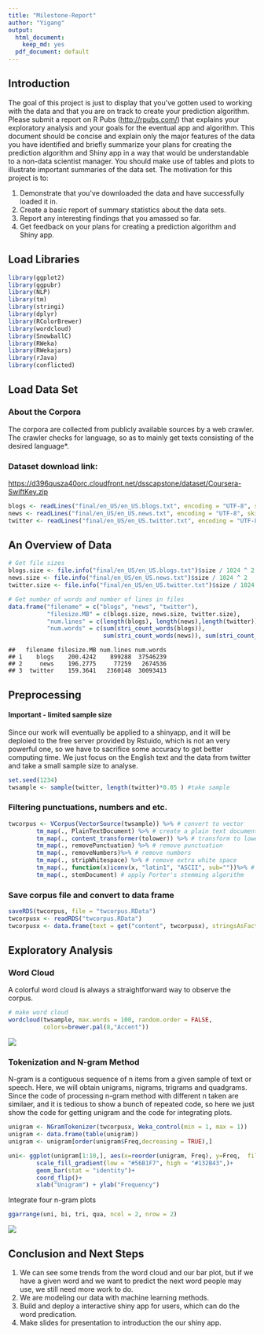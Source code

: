 ```yaml
---
title: "Milestone-Report"
author: "Yigang"
output:
  html_document:
    keep_md: yes
  pdf_document: default
---
```


## Introduction

The goal of this project is just to display that you've gotten used to working with the data and that you are on track to create your prediction algorithm. Please submit a report on R Pubs (http://rpubs.com/) that explains your exploratory analysis and your goals for the eventual app and algorithm. This document should be concise and explain only the major features of the data you have identified and briefly summarize your plans for creating the prediction algorithm and Shiny app in a way that would be understandable to a non-data scientist manager. You should make use of tables and plots to illustrate important summaries of the data set. The motivation for this project is to: 

1. Demonstrate that you've downloaded the data and have successfully loaded it in.
2. Create a basic report of summary statistics about the data sets.
3. Report any interesting findings that you amassed so far.
4. Get feedback on your plans for creating a prediction algorithm and Shiny app.  



## Load Libraries


```r
library(ggplot2)
library(ggpubr)
library(NLP)
library(tm)
library(stringi)
library(dplyr)
library(RColorBrewer)
library(wordcloud)
library(SnowballC)
library(RWeka)
library(RWekajars)
library(rJava)
library(conflicted)
```

## Load Data Set

### About the Corpora

The corpora are collected from publicly available sources by a web crawler. The crawler checks for language, so as to mainly get texts consisting of the desired language*.

### Dataset download link:

https://d396qusza40orc.cloudfront.net/dsscapstone/dataset/Coursera-SwiftKey.zip


```r
blogs <- readLines("final/en_US/en_US.blogs.txt", encoding = "UTF-8", skipNul = TRUE)
news <- readLines("final/en_US/en_US.news.txt", encoding = "UTF-8", skipNul = TRUE)
twitter <- readLines("final/en_US/en_US.twitter.txt", encoding = "UTF-8", skipNul = TRUE)
```

## An Overview of Data


```r
# Get file sizes
blogs.size <- file.info("final/en_US/en_US.blogs.txt")$size / 1024 ^ 2
news.size <- file.info("final/en_US/en_US.news.txt")$size / 1024 ^ 2
twitter.size <- file.info("final/en_US/en_US.twitter.txt")$size / 1024 ^ 2

# Get number of words and number of lines in files
data.frame("filename" = c("blogs", "news", "twitter"),
           "filesize.MB" = c(blogs.size, news.size, twitter.size),
           "num.lines" = c(length(blogs), length(news),length(twitter)),
           "num.words" = c(sum(stri_count_words(blogs)), 
                           sum(stri_count_words(news)), sum(stri_count_words(twitter))))
```

```
##   filename filesize.MB num.lines num.words
## 1    blogs    200.4242    899288  37546239
## 2     news    196.2775     77259   2674536
## 3  twitter    159.3641   2360148  30093413
```

## Preprocessing

#### Important - limited sample size

Since our work will eventually be applied to a shinyapp, and it will be deploied to the free server provided by Rstuido, which is not an very powerful one, so we have to sacrifice some accuracy to get better computing time. 
We just focus on the English text and the data from twitter and take a small sample size to analyse.


```r
set.seed(1234)
twsample <- sample(twitter, length(twitter)*0.05 ) #take sample
```

### Filtering punctuations, numbers and etc.


```r
twcorpus <- VCorpus(VectorSource(twsample)) %>% # convert to vector
        tm_map(., PlainTextDocument) %>% # create a plain text document
        tm_map(., content_transformer(tolower)) %>% # transform to lower case
        tm_map(., removePunctuation) %>% # remove punctuation
        tm_map(., removeNumbers)%>% # remove numbers
        tm_map(., stripWhitespace) %>% # remove extra white space
        tm_map(., function(x)iconv(x, "latin1", "ASCII", sub=""))%>% # remove non-ASCII
        tm_map(., stemDocument) # apply Porter's stemming algorithm
```

### Save corpus file and convert to data frame 


```r
saveRDS(twcorpus, file = "twcorpus.RData")
twcorpusx <- readRDS("twcorpus.RData")
twcorpusx <- data.frame(text = get("content", twcorpusx), stringsAsFactors = FALSE)
```

## Exploratory Analysis

### Word Cloud

A colorful word cloud is always a straightforward way to observe the corpus.


```r
# make word cloud
wordcloud(twsample, max.words = 100, random.order = FALSE,
          colors=brewer.pal(8,"Accent"))
```

![](Milestone-Report_files/figure-html/unnamed-chunk-7-1.png)<!-- -->

### Tokenization and N-gram Method

N-gram is a contiguous sequence of n items from a given sample of text or speech.
Here, we will obtain unigrams, nigrams, trigrams and quadgrams.
Since the code of processing n-gram method with different n taken are similaer, and it is tedious to show a bunch of repeated code, so here we just show the code for getting unigram and the code for integrating plots.


```r
unigram <- NGramTokenizer(twcorpusx, Weka_control(min = 1, max = 1))
unigram <- data.frame(table(unigram))
unigram <- unigram[order(unigram$Freq,decreasing = TRUE),]

uni<- ggplot(unigram[1:10,], aes(x=reorder(unigram, Freq), y=Freq,  fill = Freq))+
        scale_fill_gradient(low = "#56B1F7", high = "#132B43",)+
        geom_bar(stat = "identity")+ 
        coord_flip()+
        xlab("Unigram") + ylab("Frequency") 
```







Integrate four n-gram plots


```r
ggarrange(uni, bi, tri, qua, ncol = 2, nrow = 2)
```

![](Milestone-Report_files/figure-html/unnamed-chunk-12-1.png)<!-- -->

## Conclusion and Next Steps

1. We can see some trends from the word cloud and our bar plot, but if we have a given word and we want to predict the next word people may use, we still need more work to do.
2. We are modeling our data with machine learning methods.
3. Build and deploy a interactive shiny app for users, which can do the word predication.
4. Make slides for presentation to introduction the our shiny app.





